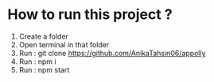 # How to run this project ?

1) Create a folder
2) Open terminal in that folder
3) Run : git clone https://github.com/AnikaTahsin06/appolly
4) Run : npm i
5) Run : npm start
